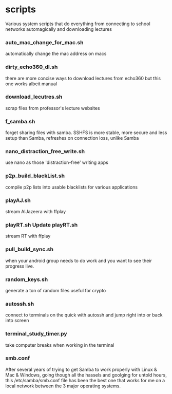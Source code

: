 # scripts

Various system scripts that do everything from connecting to school networks automagically and downloading lectures

### auto_mac_change_for_mac.sh	
  automatically change the mac address on macs
### dirty_echo360_dl.sh	
  there are more concise ways to download lectures from echo360 but this one works albeit manual
### download_lecutres.sh	
  scrap files from professor's lecture websites
### f_samba.sh	
  forget sharing files with samba. SSHFS is more stable, more secure and less setup than Samba, refreshes on connection loss, unlike Samba
### nano_distraction_free_write.sh	
  use nano as those 'distraction-free' writing apps
### p2p_build_blackList.sh
  compile p2p lists into usable blacklists for various applications
### playAJ.sh
  stream AlJazeera with ffplay
### playRT.sh	Update playRT.sh	
  stream RT with ffplay
### pull_build_sync.sh	
  when your android group needs to do work and you want to see their progress live.
### random_keys.sh	
  generate a ton of random files useful for crypto
### autossh.sh	
  connect to terminals on the quick with autossh and jump right into or back into screen
### terminal_study_timer.py	
  take computer breaks when working in the terminal
  
### smb.conf
  After several years of trying to get Samba to work properly with Linux & Mac & Windows, going though all the hassels and goolging for untold hours, this /etc/samba/smb.conf file has been the best one that works for me on a local network between the 3 major operating systems.
  
  
